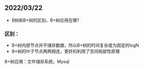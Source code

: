 ## 2022/03/22

- B树和B+树的区别，B+树应用在哪?

### 区别：

- B+树内部节点并不储存数据，所以B+树的时间复杂度为固定的logN
- B+树的叶子节点两两相连，更好的利用了空间局部性原理

B+树应用：文件储存系统，Mysql